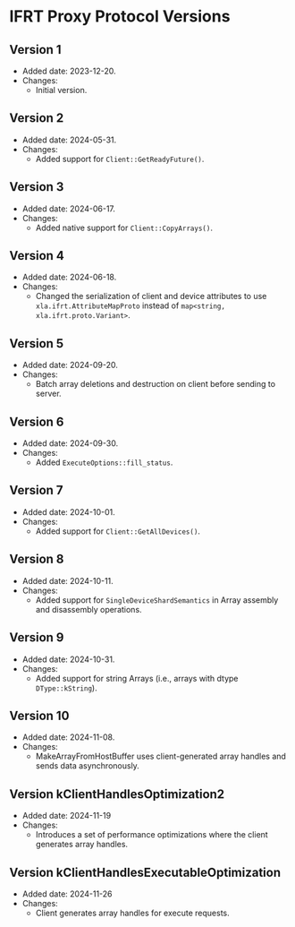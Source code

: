 # IFRT Proxy Protocol Versions

## Version 1

*   Added date: 2023-12-20.
*   Changes:
    *   Initial version.

## Version 2

*   Added date: 2024-05-31.
*   Changes:
    *   Added support for `Client::GetReadyFuture()`.

## Version 3

*   Added date: 2024-06-17.
*   Changes:
    *   Added native support for `Client::CopyArrays()`.

## Version 4

*   Added date: 2024-06-18.
*   Changes:
    *   Changed the serialization of client and device attributes to use `xla.ifrt.AttributeMapProto` instead of `map<string, xla.ifrt.proto.Variant>`.

## Version 5

*   Added date: 2024-09-20.
*   Changes:
    *   Batch array deletions and destruction on client before sending to server.

## Version 6

*   Added date: 2024-09-30.
*   Changes:
    *   Added `ExecuteOptions::fill_status`.

## Version 7

*   Added date: 2024-10-01.
*   Changes:
    *   Added support for `Client::GetAllDevices()`.

## Version 8

*   Added date: 2024-10-11.
*   Changes:
    *   Added support for `SingleDeviceShardSemantics` in Array assembly and disassembly operations.

## Version 9

*   Added date: 2024-10-31.
*   Changes:
    *   Added support for string Arrays (i.e., arrays with dtype `DType::kString`).

## Version 10

*   Added date: 2024-11-08.
*   Changes:
    *   MakeArrayFromHostBuffer uses client-generated array handles and sends data asynchronously.


## Version kClientHandlesOptimization2

*   Added date: 2024-11-19
*   Changes:
    *   Introduces a set of performance optimizations where the client generates array handles.


## Version kClientHandlesExecutableOptimization

*   Added date: 2024-11-26
*   Changes:
    *   Client generates array handles for execute requests.
